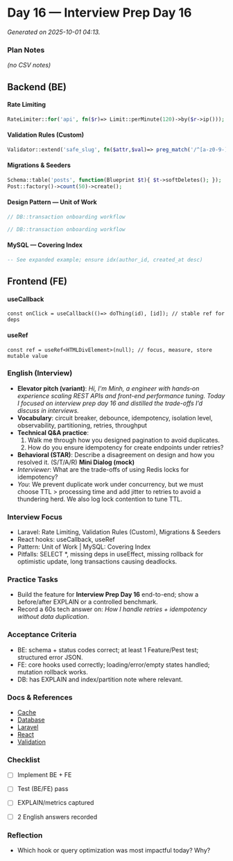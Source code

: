 # Day 16 — Interview Prep Day 16

_Generated on 2025-10-01 04:13._

### Plan Notes
_(no CSV notes)_

## Backend (BE)

#### Rate Limiting
```php
RateLimiter::for('api', fn($r)=> Limit::perMinute(120)->by($r->ip()));
```

#### Validation Rules (Custom)
```php
Validator::extend('safe_slug', fn($attr,$val)=> preg_match('/^[a-z0-9-]+$/',$val));
```

#### Migrations & Seeders
```php
Schema::table('posts', function(Blueprint $t){ $t->softDeletes(); });
Post::factory()->count(50)->create();
```

#### Design Pattern — Unit of Work
```php
// DB::transaction onboarding workflow
```
```php
// DB::transaction onboarding workflow
```

#### MySQL — Covering Index
```sql
-- See expanded example; ensure idx(author_id, created_at desc)
```

## Frontend (FE)

#### useCallback
```tsx
const onClick = useCallback(()=> doThing(id), [id]); // stable ref for deps
```

#### useRef
```tsx
const ref = useRef<HTMLDivElement>(null); // focus, measure, store mutable value
```

### English (Interview)
- **Elevator pitch (variant)**: *Hi, I'm Minh, a engineer with hands‑on experience scaling REST APIs and front-end performance tuning. Today I focused on interview prep day 16 and distilled the trade-offs I’d discuss in interviews.*
- **Vocabulary**: circuit breaker, debounce, idempotency, isolation level, observability, partitioning, retries, throughput
- **Technical Q&A practice**:  
  1) Walk me through how you designed pagination to avoid duplicates.  
  2) How do you ensure idempotency for create endpoints under retries?
- **Behavioral (STAR)**: Describe a disagreement on design and how you resolved it. (S/T/A/R)
**Mini Dialog (mock)**
- *Interviewer*: What are the trade-offs of using Redis locks for idempotency?
- *You*: We prevent duplicate work under concurrency, but we must choose TTL > processing time and add jitter to retries to avoid a thundering herd. We also log lock contention to tune TTL.



### Interview Focus
- Laravel: Rate Limiting, Validation Rules (Custom), Migrations & Seeders
- React hooks: useCallback, useRef
- Pattern: Unit of Work | MySQL: Covering Index
- Pitfalls: SELECT *, missing deps in useEffect, missing rollback for optimistic update, long transactions causing deadlocks.


### Practice Tasks
- Build the feature for **Interview Prep Day 16** end-to-end; show a before/after EXPLAIN or a controlled benchmark.
- Record a 60s tech answer on: *How I handle retries + idempotency without data duplication*. 


### Acceptance Criteria
- BE: schema + status codes correct; at least 1 Feature/Pest test; structured error JSON.
- FE: core hooks used correctly; loading/error/empty states handled; mutation rollback works.
- DB: has EXPLAIN and index/partition note where relevant.


### Docs & References
- [Cache](https://laravel.com/docs/cache)
- [Database](https://dev.mysql.com/doc/)
- [Laravel](https://laravel.com/docs)
- [React](https://react.dev/learn)
- [Validation](https://laravel.com/docs/validation)

### Checklist
- [ ] Implement BE + FE
- [ ] Test (BE/FE) pass
- [ ] EXPLAIN/metrics captured
- [ ] 2 English answers recorded


### Reflection
- Which hook or query optimization was most impactful today? Why?